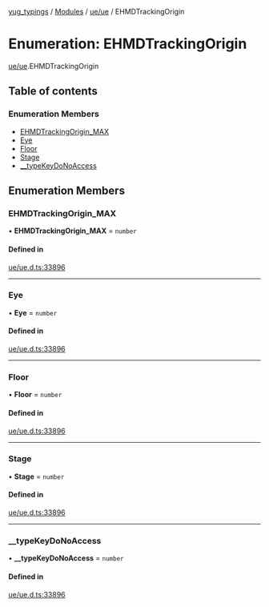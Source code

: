[yug_typings](../README.md) / [Modules](../modules.md) / [ue/ue](../modules/ue_ue.md) / EHMDTrackingOrigin

# Enumeration: EHMDTrackingOrigin

[ue/ue](../modules/ue_ue.md).EHMDTrackingOrigin

## Table of contents

### Enumeration Members

- [EHMDTrackingOrigin\_MAX](ue_ue.EHMDTrackingOrigin.md#ehmdtrackingorigin_max)
- [Eye](ue_ue.EHMDTrackingOrigin.md#eye)
- [Floor](ue_ue.EHMDTrackingOrigin.md#floor)
- [Stage](ue_ue.EHMDTrackingOrigin.md#stage)
- [\_\_typeKeyDoNoAccess](ue_ue.EHMDTrackingOrigin.md#__typekeydonoaccess)

## Enumeration Members

### EHMDTrackingOrigin\_MAX

• **EHMDTrackingOrigin\_MAX** = `number`

#### Defined in

[ue/ue.d.ts:33896](https://github.com/YugMetaverse/yug_typings/blob/b7d9b19/ue/ue.d.ts#L33896)

___

### Eye

• **Eye** = `number`

#### Defined in

[ue/ue.d.ts:33896](https://github.com/YugMetaverse/yug_typings/blob/b7d9b19/ue/ue.d.ts#L33896)

___

### Floor

• **Floor** = `number`

#### Defined in

[ue/ue.d.ts:33896](https://github.com/YugMetaverse/yug_typings/blob/b7d9b19/ue/ue.d.ts#L33896)

___

### Stage

• **Stage** = `number`

#### Defined in

[ue/ue.d.ts:33896](https://github.com/YugMetaverse/yug_typings/blob/b7d9b19/ue/ue.d.ts#L33896)

___

### \_\_typeKeyDoNoAccess

• **\_\_typeKeyDoNoAccess** = `number`

#### Defined in

[ue/ue.d.ts:33896](https://github.com/YugMetaverse/yug_typings/blob/b7d9b19/ue/ue.d.ts#L33896)
